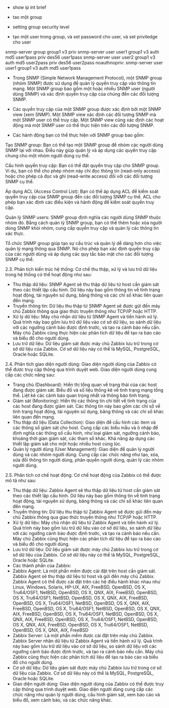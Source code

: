 -   show ip int brief

-   tao một group
-   setting group security level
-   tạo một user trong group, và set password cho user, và set priviledge cho user

snmp-server group group1 v3 priv
snmp-server user user1 group1 v3 auth md5 user1pass priv des56 user1pass
snmp-server user user2 group1 v3 auth md5 user2pass priv des56 user2pass
noauthnopriv: snmp-server user user1 group1 v3 auth md5 user1pass



-   Trong SNMP (Simple Network Management Protocol), một SNMP group (nhóm SNMP) được sử dụng để quản lý quyền truy cập vào thông tin mạng. Một SNMP group bao gồm một hoặc nhiều SNMP user (người dùng SNMP) và xác định quyền truy cập của chúng đến các đối tượng SNMP.

-   Các quyền truy cập của một SNMP group được xác định bởi một SNMP view (xem SNMP). Một SNMP view xác định các đối tượng SNMP mà một SNMP user có thể truy cập. Một SNMP view cũng xác định các hoạt động mà một SNMP user có thể thực hiện trên các đối tượng SNMP.

-   Các hành động bạn có thể thực hiện với SNMP group bao gồm:

Tạo SNMP group: Bạn có thể tạo một SNMP group để nhóm các người dùng SNMP lại với nhau. Điều này giúp quản lý và áp dụng các quyền truy cập chung cho một nhóm người dùng cụ thể.

Cấu hình quyền truy cập: Bạn có thể đặt quyền truy cập cho SNMP group. Ví dụ, bạn có thể cho phép nhóm này chỉ đọc thông tin (read-only access) hoặc cho phép cả đọc và ghi (read-write access) đối với các đối tượng SNMP cụ thể.

Áp dụng ACL (Access Control List): Bạn có thể áp dụng ACL để kiểm soát quyền truy cập của SNMP group đến các đối tượng SNMP cụ thể. ACL cho phép bạn xác định các điều kiện và hành động để kiểm soát quyền truy cập.

Quản lý SNMP users: SNMP group định nghĩa các người dùng SNMP thuộc nhóm đó. Bằng cách quản lý SNMP group, bạn có thể thêm hoặc xóa người dùng SNMP khỏi nhóm, cung cấp quyền truy cập và quản lý các thông tin xác thực.

Tổ chức SNMP group giúp tạo sự cấu trúc và quản lý dễ dàng hơn cho việc quản lý mạng thông qua SNMP. Nó cho phép bạn xác định quyền truy cập của các người dùng và áp dụng các quy tắc bảo mật cho các đối tượng SNMP cụ thể.



2.3.	Phân tích kiến trúc hệ thống:
Cơ chế thu thập, xử lý và lưu trữ dữ liệu trong hệ thống có thể hoạt động như sau: 
-	Thu thập dữ liệu: SNMP Agent sẽ thu thập dữ liệu từ host cần giám sát theo các thiết lập cấu hình. Dữ liệu này bao gồm thông tin về tình trạng hoạt động, tài nguyên sử dụng, băng thông và các chỉ số khác liên quan đến mạng. 
-	Truyền thông tin: Dữ liệu thu thập từ SNMP Agent sẽ được gửi đến máy chủ Zabbix thông qua giao thức truyền thông như TCP/IP hoặc HTTP. 
-	Xử lý dữ liệu: Máy chủ nhận dữ liệu từ SNMP Agent và tiến hành xử lý. Quá trình này bao gồm lưu trữ dữ liệu vào cơ sở dữ liệu, so sánh dữ liệu với các ngưỡng cảnh báo được định trước, và tạo ra cảnh báo nếu cần. Máy chủ Zabbix cũng thực hiện các phân tích dữ liệu để tạo ra báo cáo và biểu đồ cho người dùng.
-	Lưu trữ dữ liệu: Dữ liệu giám sát được máy chủ Zabbix lưu trữ trong cơ sở dữ liệu của Zabbix. Cơ sở dữ liệu này có thể là MySQL, PostgreSQL, Oracle hoặc SQLite. 

2.4. Phân tích giao diện người dùng:
Giao diện người dùng của Zabbix có thể được truy cập thông qua trình duyệt web. Giao diện người dùng cung cấp các chức năng sau:
- Trang chủ (Dashboard): Hiển thị tổng quan về trạng thái của các host đang được giám sát. Biểu đồ và số liệu thống kê về tình trạng mạng tổng thể. Liệt kê các cảnh báo quan trọng nhất và thông báo tình trạng.
- Giám sát (Monitoring): Hiển thị các thông tin chi tiết về tình trạng của các host đang được giám sát. Các thông tin này bao gồm các chỉ số về tình trạng hoạt động, tài nguyên sử dụng, băng thông và các chỉ số khác liên quan đến mạng.
- Thu thập dữ liệu (Data Collection): Giao diện để cấu hình các item và các thông số giám sát cho host.
Cung cấp các biểu mẫu và ô nhập để định nghĩa các thông số cấu hình, như loại giám sát, ngưỡng cảnh báo, khoảng thời gian giám sát, các tham số khác.
Khả năng áp dụng các thiết lập giám sát cho một hoặc nhiều host cùng lúc.
- Quản lý người dùng (User Management): Giao diện để quản lý người dùng và các nhóm người dùng. Cung cấp các chức năng như tạo, xóa, sửa đổi thông tin người dùng, phân quyền người dùng, quản lý các nhóm người dùng.

2.5. Phân tích cơ chế hoạt động:
Cơ chế hoạt động của Zabbix có thể được mô tả như sau:
-	Thu thập dữ liệu: Zabbix Agent sẽ thu thập dữ liệu từ host cần giám sát theo các thiết lập cấu hình. Dữ liệu này bao gồm thông tin về tình trạng hoạt động, tài nguyên sử dụng, băng thông và các chỉ số khác liên quan đến mạng.
-	Truyền thông tin: Dữ liệu thu thập từ Zabbix Agent sẽ được gửi đến máy chủ Zabbix thông qua giao thức truyền thông như TCP/IP hoặc HTTP.
-	Xử lý dữ liệu: Máy chủ nhận dữ liệu từ Zabbix Agent và tiến hành xử lý. Quá trình này bao gồm lưu trữ dữ liệu vào cơ sở dữ liệu, so sánh dữ liệu với các ngưỡng cảnh báo được định trước, và tạo ra cảnh báo nếu cần. Máy chủ Zabbix cũng thực hiện các phân tích dữ liệu để tạo ra báo cáo và biểu đồ cho người dùng.
-	Lưu trữ dữ liệu: Dữ liệu giám sát được máy chủ Zabbix lưu trữ trong cơ sở dữ liệu của Zabbix. Cơ sở dữ liệu này có thể là MySQL, PostgreSQL, Oracle hoặc SQLite.
-   Các thành phần của Zabbix:
-   Zabbix Agent: Là một phần mềm được cài đặt trên host cần giám sát. Zabbix Agent sẽ thu thập dữ liệu từ host và gửi đến máy chủ Zabbix. Zabbix Agent có thể được cài đặt trên các hệ điều hành khác nhau như Linux, Windows, Solaris, HP-UX, AIX, FreeBSD, OpenBSD, OS X, Tru64/OSF1, NetBSD, OpenBSD, OS X, QNX, AIX, FreeBSD, OpenBSD, OS X, Tru64/OSF1, NetBSD, OpenBSD, OS X, QNX, AIX, FreeBSD, OpenBSD, OS X, Tru64/OSF1, NetBSD, OpenBSD, OS X, QNX, AIX, FreeBSD, OpenBSD, OS X, Tru64/OSF1, NetBSD, OpenBSD, OS X, QNX, AIX, FreeBSD, OpenBSD, OS X, Tru64/OSF1, NetBSD, OpenBSD, OS X, QNX, AIX, FreeBSD, OpenBSD, OS X, Tru64/OSF1, NetBSD, OpenBSD, OS X, QNX, AIX, FreeBSD, OpenBSD, OS X, Tru64/OSF1, NetBSD, OpenBSD, OS X, QNX, AIX, FreeBSD
-   Zabbix Server: Là một phần mềm được cài đặt trên máy chủ Zabbix. Zabbix Server nhận dữ liệu từ Zabbix Agent và tiến hành xử lý. Quá trình này bao gồm lưu trữ dữ liệu vào cơ sở dữ liệu, so sánh dữ liệu với các ngưỡng cảnh báo được định trước, và tạo ra cảnh báo nếu cần. Máy chủ Zabbix cũng thực hiện các phân tích dữ liệu để tạo ra báo cáo và biểu đồ cho người dùng.
-   Cơ sở dữ liệu: Dữ liệu giám sát được máy chủ Zabbix lưu trữ trong cơ sở dữ liệu của Zabbix. Cơ sở dữ liệu này có thể là MySQL, PostgreSQL, Oracle hoặc SQLite.
-   Giao diện người dùng: Giao diện người dùng của Zabbix có thể được truy cập thông qua trình duyệt web. Giao diện người dùng cung cấp các chức năng như quản lý người dùng, cấu hình giám sát, xem báo cáo và biểu đồ, xem cảnh báo, và các chức năng khác.


